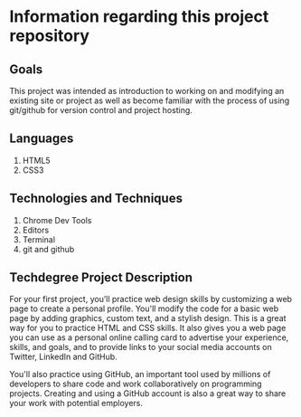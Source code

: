 # Information regarding this project repository

## Goals
  This project was intended as introduction to working on and modifying an existing site or project as well as become familiar with the process of using git/github for version control and project hosting.

## Languages
  1. HTML5
  2. CSS3

## Technologies and Techniques
  1. Chrome Dev Tools
  2. Editors
  3. Terminal
  4. git and github

## Techdegree Project Description
  For your first project, you’ll practice web design skills by customizing a web page to create a personal profile. You'll modify the code for a basic web page by adding graphics, custom text, and a stylish design. This is a great way for you to practice HTML and CSS skills. It also gives you a web page you can use as a personal online calling card to advertise your experience, skills, and goals, and to provide links to your social media accounts on Twitter, LinkedIn and GitHub.

  You'll also practice using GitHub, an important tool used by millions of developers to share code and work collaboratively on programming projects. Creating and using a GitHub account is also a great way to share your work with potential employers.
